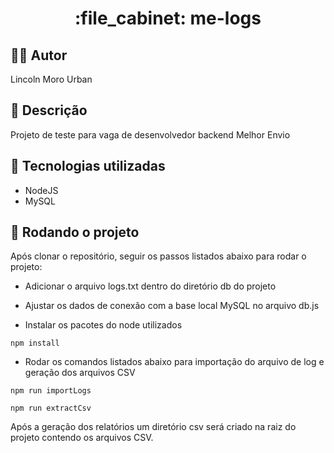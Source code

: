 <h1 align="center">:file_cabinet: me-logs</h1>

## :man_beard: Autor
Lincoln Moro Urban

## :memo: Descrição
Projeto de teste para vaga de desenvolvedor backend Melhor Envio

## :wrench: Tecnologias utilizadas
* NodeJS
* MySQL

## :rocket: Rodando o projeto
Após clonar o repositório, seguir os passos listados abaixo para rodar o projeto:

* Adicionar o arquivo logs.txt dentro do diretório db do projeto

* Ajustar os dados de conexão com a base local MySQL no arquivo db.js

* Instalar os pacotes do node utilizados

```
npm install
```

* Rodar os comandos listados abaixo para importação do arquivo de log e geração dos arquivos CSV 

```
npm run importLogs
```

```
npm run extractCsv
```

Após a geração dos relatórios um diretório csv será criado na raiz do projeto contendo os arquivos CSV.


